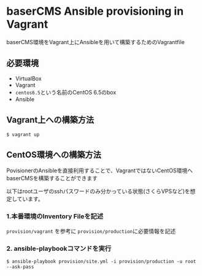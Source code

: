 # baserCMS Ansible provisioning in Vagrant

baserCMS環境をVagrant上にAnsibleを用いて構築するためのVagrantfile

## 必要環境

- VirtualBox
- Vagrant
 - ``centos6.5``という名前のCentOS 6.5のbox
- Ansible

## Vagrant上への構築方法

    $ vagrant up

## CentOS環境への構築方法

PovisionerのAnsibleを直接利用することで、VagrantではないCentOS環境へbaserCMSを構築することができます

以下はrootユーザのsshパスワードのみ分かっている状態(さくらVPSなど)を想定しています。

### 1.本番環境のInventory Fileを記述

``provision/vagrant`` を参考に ``provision/production``に必要情報を記述

### 2. ansible-playbookコマンドを実行

    $ ansible-playbook provision/site.yml -i provision/production -u root --ask-pass



